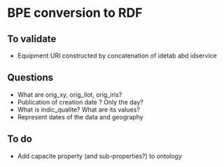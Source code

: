 # BPE conversion to RDF

## To validate

  * Equipment URI constructed by concatenation of idetab abd idservice

## Questions

  * What are orig_xy, orig_ilot, orig_iris?
  * Publication of creation date ? Only the day?
  * What is indic_qualite? What are its values?
  * Represent dates of the data and geography

## To do

  * Add capacite property (and sub-properties?) to ontology